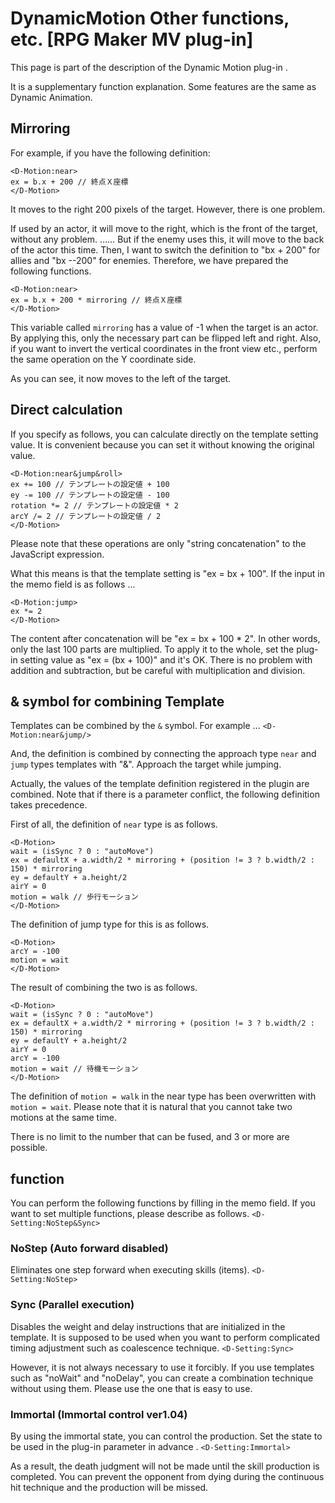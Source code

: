 # DynamicMotion Other functions, etc. [RPG Maker MV plug-in]
This page is part of the description of the Dynamic Motion plug-in .

It is a supplementary function explanation.
Some features are the same as Dynamic Animation.


## Mirroring

For example, if you have the following definition:
```
<D-Motion:near>
ex = b.x + 200 // 終点Ｘ座標
</D-Motion>
```

It moves to the right 200 pixels of the target.
However, there is one problem.

If used by an actor, it will move to the right, which is the front of the target, without any problem.
…… But if the enemy uses this, it will move to the back of the actor this time.
Then, I want to switch the definition to "bx + 200" for allies and "bx --200" for enemies.
Therefore, we have prepared the following functions.
```
<D-Motion:near>
ex = b.x + 200 * mirroring // 終点Ｘ座標
</D-Motion>
```

This variable called `mirroring` has a value of -1 when the target is an actor.
By applying this, only the necessary part can be flipped left and right.
Also, if you want to invert the vertical coordinates in the front view etc.,
perform the same operation on the Y coordinate side.



As you can see, it now moves to the left of the target.

## Direct calculation

If you specify as follows, you can calculate directly on the template setting value. It is convenient because you can set it without knowing the original value.
```
<D-Motion:near&jump&roll>
ex += 100 // テンプレートの設定値 + 100
ey -= 100 // テンプレートの設定値 - 100
rotation *= 2 // テンプレートの設定値 * 2
arcY /= 2 // テンプレートの設定値 / 2
</D-Motion>
```

Please note that these operations are only "string concatenation" to the JavaScript expression.

What this means is that the template setting is "ex = bx + 100".
If the input in the memo field is as follows ...
```
<D-Motion:jump>
ex *= 2
</D-Motion>
```

The content after concatenation will be "ex = bx + 100 * 2".
In other words, only the last 100 parts are multiplied.
To apply it to the whole, set the plug-in setting value as "ex = (bx + 100)" and it's OK.
There is no problem with addition and subtraction, but be careful with multiplication and division.

## & symbol for combining Template

Templates can be combined by the `&` symbol.
For example ...
`<D-Motion:near&jump/>`

And, the definition is combined by connecting the approach type `near` and `jump` types templates with "&". Approach the target while jumping.

Actually, the values of the template definition registered in the plugin are combined.
Note that if there is a parameter conflict, the following definition takes precedence.

First of all, the definition of `near` type is as follows.
```
<D-Motion>
wait = (isSync ? 0 : "autoMove")
ex = defaultX + a.width/2 * mirroring + (position != 3 ? b.width/2 : 150) * mirroring
ey = defaultY + a.height/2
airY = 0
motion = walk // 歩行モーション
</D-Motion>
```

The definition of jump type for this is as follows.
```
<D-Motion>
arcY = -100
motion = wait
</D-Motion>
```

The result of combining the two is as follows.
```
<D-Motion>
wait = (isSync ? 0 : "autoMove")
ex = defaultX + a.width/2 * mirroring + (position != 3 ? b.width/2 : 150) * mirroring
ey = defaultY + a.height/2
airY = 0
arcY = -100
motion = wait // 待機モーション
</D-Motion>
```
The definition of `motion = walk` in the near type has been overwritten with `motion = wait`.
Please note that it is natural that you cannot take two motions at the same time.

There is no limit to the number that can be fused, and 3 or more are possible.

## <D-Setting> function

You can perform the following functions by filling in the memo field.
If you want to set multiple functions, please describe as follows.
`<D-Setting:NoStep&Sync>`

### NoStep (Auto forward disabled)

Eliminates one step forward when executing skills (items).
`<D-Setting:NoStep>`

### Sync (Parallel execution)

Disables the weight and delay instructions that are initialized in the template.
It is supposed to be used when you want to perform complicated timing adjustment such as coalescence technique.
`<D-Setting:Sync>`

However, it is not always necessary to use it forcibly. If you use templates such as "noWait" and "noDelay", you can create a combination technique without using them. Please use the one that is easy to use.

### Immortal (Immortal control ver1.04)

By using the immortal state, you can control the production. Set the state to be used in the plug-in parameter in advance .
`<D-Setting:Immortal>`

As a result, the death judgment will not be made until the skill production is completed. You can prevent the opponent from dying during the continuous hit technique and the production will be missed.